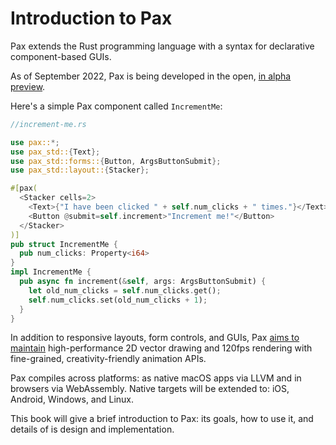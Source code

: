 # Introduction to Pax

Pax extends the Rust programming language with a syntax for declarative component-based GUIs.

As of September 2022, Pax is being developed in the open, [in alpha preview](./status-sept-2022.md).  

Here's a simple Pax component called `IncrementMe`:

```rust
//increment-me.rs

use pax::*;
use pax_std::{Text};
use pax_std::forms::{Button, ArgsButtonSubmit};
use pax_std::layout::{Stacker};

#[pax(
  <Stacker cells=2>
    <Text>{"I have been clicked " + self.num_clicks + " times."}</Text>
    <Button @submit=self.increment>"Increment me!"</Button>
  </Stacker>
)] 
pub struct IncrementMe {
  pub num_clicks: Property<i64>
}
impl IncrementMe {
  pub async fn increment(&self, args: ArgsButtonSubmit) {
    let old_num_clicks = self.num_clicks.get();
    self.num_clicks.set(old_num_clicks + 1);
  }
}

```

In addition to responsive layouts, form controls, and GUIs, Pax [aims to maintain](./intro-goals-prior-art.md) high-performance 2D vector drawing and 120fps rendering with fine-grained, creativity-friendly animation APIs.

Pax compiles across platforms: as native macOS apps via LLVM and in browsers via WebAssembly. Native targets will be extended to: iOS, Android, Windows, and Linux.


This book will give a brief introduction to Pax: its goals, how to use it, and details of is design and implementation.
